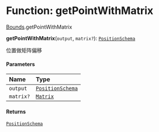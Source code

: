 # Function: getPointWithMatrix

[Bounds](/auto-docs/fixed-layout-editor/modules/Bounds.md).getPointWithMatrix

**getPointWithMatrix**(`output`, `matrix?`): [`PositionSchema`](/auto-docs/fixed-layout-editor/interfaces/PositionSchema.md)

位置做矩阵偏移

#### Parameters

| Name | Type |
| :------ | :------ |
| `output` | [`PositionSchema`](/auto-docs/fixed-layout-editor/interfaces/PositionSchema.md) |
| `matrix?` | [`Matrix`](/auto-docs/fixed-layout-editor/classes/Matrix.md) |

#### Returns

[`PositionSchema`](/auto-docs/fixed-layout-editor/interfaces/PositionSchema.md)
